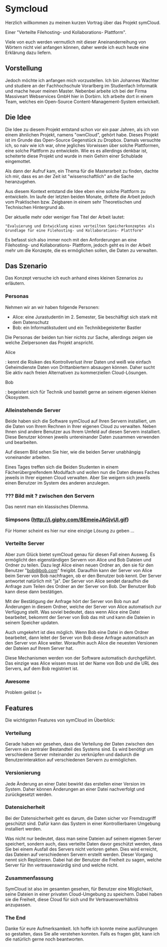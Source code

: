 # Symcloud

Herzlich willkommen zu meinen kurzen Vortrag über das Projekt symCloud.

Einer "Verteilte Filehosting- und Kollaborations- Plattform".

Viele von euch werden vermutlich mit dieser Aneinanderreihung von Wörtern nicht viel anfangen können, daher werde ich euch heute eine Erklärung dazu liefern.

## Vorstellung

Jedoch möchte ich anfangen mich vorzustellen. Ich bin Johannes Wachter und studiere an der Fachhochschule Vorarlberg im Studienfach Informatik und mache heuer meinen Master. Nebenbei arbeite ich bei der Firma Massiveart Webservices GmbH hier in Dorbirn. Ich arbeite dort in einem Team, welches ein Open-Source Content-Management-System entwickelt.

## Die Idee

Die Idee zu diesem Projekt entstand schon vor ein paar Jahren, als ich von einem ähnlichen Projekt, namens "ownCloud", gehört habe. Dieses Projekt ist im Grunde das Open-Source Gegenstück zu Dropbox. Damals versuchte ich, so naiv wie ich war, ohne jegliches Vorwissen über solche Plattformen, eine solche Plattform zu entwickeln. Wie es es allerdings denkbar ist, scheiterte diese Projekt und wurde in mein Gehirn einer Schublade eingemottet.

Als dann der Aufruf kam, ein Thema für die Masterarbeit zu finden, dachte ich mir, dass es an der Zeit ist "wissenschaftlich" an die Sache heranzugehen.

Aus diesem Kontext entstand die Idee eben eine solche Plattform zu entwickeln. Im laufe der letzten beiden Monate, driftete die Arbeit jedoch vom Praktischen bzw. Zeigbaren in einem sehr Theoretischen und Technischen Hintergrund ab.

Der aktuelle mehr oder weniger fixe Titel der Arbeit lautet: 

	"Evaluierung und Entwicklung eines verteilten Speicherkonzeptes als
	Grundlage für eine Filehosting- und Kollaborations- Plattform"

Es befasst sich also immer noch mit den Anforderungen an eine Filehosting- und Kollaborations- Plattform, jedoch geht es in der Arbeit mehr um die Konzepte, die es ermöglichen sollen, die Daten zu verwalten.

## Das Szenario

Das Konzept versuche ich euch anhand eines kleinen Szenarios zu erläutern.

### Personas

Nehmen wir an wir haben folgende Personen:

* Alice: eine Jurastudentin im 2. Semester, Sie beschäftigt sich stark mit dem Datenschutz
* Bob: ein Informatikstudent und ein Technikbegeisterter Bastler

Die Personas der beiden tun hier nichts zur Sache, allerdings zeigen sie welche Zielpersonen das Projekt anspricht.

Alice

:   kennt die Risiken des Kontrollverlust ihrer Daten und weiß wie einfach Geheimdienste Daten von Drittanbiertern absaugen können. Daher sucht Sie aktiv nach freien Alternativen zu kommerziellen Cloud-Lösungen.

Bob

:   begeistert sich für Technik und bastelt gerne an seinem eigenen kleinen Ökosystem.

### Alleinstehende Server

Beide haben sich die Software symCloud auf Ihren Servern installiert, um die Daten von Ihrem Rechnen in Ihrer eigenen Cloud zu verwalten. Neben Ihnen sind andere Benutzer aus Ihrem Umfeld auf diesen Servern installiert. Diese Benutzer können jeweils untereinander Daten zusammen verwenden und bearbeiten.

Auf diesem Bild sehen Sie hier, wie die beiden Server unabhängig voneinander arbeiten.

Eines Tages treffen sich die Beiden Studenten in einem Fächerübergreifendem Modulfach und wollen nun die Daten dieses Faches jeweils in Ihrer eigenen Cloud verwalten. Aber Sie weigern sich jeweils einen Benutzer im System des anderen anzulegen.

### ??? Bild mit ? zwischen den Servern

Das nennt man ein klassisches Dilemma.

### Simpsons (http://i.giphy.com/8EmeieJAGjvUI.gif)

Für Homer scheint es hier nur eine einzige Lösung zu geben ...

### Verteilte Server

Aber zum Glück bietet symCloud genau für diesen Fall einen Ausweg. Es ermöglicht den eigenständigen Servern von Alice und Bob Dateien und Ordner zu teilen. Dazu legt Alice einen neuen Ordner an, den sie für den Benutzer "bob@bob.com" freigibt. Daraufhin kann der Server von Alice beim Server von Bob nachfragen, ob er den Benutzer bob kennt. Der Server antwortet natürlich mit "ja". Der Server von Alice sendet daraufhin die Anfrage zum Teilen des Ordner an der Server von Bob. Der Benutzer Bob kann diese dann bestätigen.

Mit der Bestätigung der Anfrage hört der Server von Bob nun auf Änderungen in diesem Ordner, welche der Server von Alice automatisch zur Verfügung stellt. Was soviel bedeutet, dass wenn Alice eine Datei bearbeitet, bekommt der Server von Bob das mit und kann die Dateien in seinem Speicher updaten.

Auch umgekehrt ist dies möglich. Wenn Bob eine Datei in dem Ordner bearbeitet, dann leitet der Server von Bob diese Anfrage automatisch an den Server von Alice weiter. Woraufhin auch Alice die neuesten Versionen der Dateien auf Ihrem Server hat.

Diese Mechanismen werden von der Software automatisch durchgeführt. Das einzige was Alice wissen muss ist der Name von Bob und die URL des Servers, auf dem Bob registriert ist.

### Awesome

Problem gelöst (=

## Features

Die wichtigsten Features von symCloud im Überblick:

### Verteilung

Gerade haben wir gesehen, dass die Verteilung der Daten zwischen den Servern ein zentraler Bestandteil des Systems sind. Es wird benötigt um verschiedene Server miteinander zu verknüpfen und dadurch die Benutzerinteraktion auf verschiedenen Servern zu ermöglichen.

### Versionierung

Jede Änderung an einer Datei bewirkt das erstellen einer Version im System. Daher können Änderungen an einer Datei nachverfolgt und zurückgesetzt werden.

### Datensicherheit

Bei der Datensicherheit geht es darum, die Daten sicher vor Fremdzugriff geschützt sind. Dafür kann das System in einer Kontrollierbaren Umgebung installiert werden. 

Was nicht nur bedeutet, dass man seine Dateien auf seinem eigenen Server speichert, sondern auch, dass verteilte Daten davor geschützt werden, dass Sie bei einem Ausfall des Servers nicht verloren gehen. Dies wird erreicht, das Dateien auf verschiedenen Servern erstellt werden. Dieser Vorgang nennt sich Replizieren. Dabei hat der Benutzer die Freiheit zu sagen, welche Server für Ihn vertrauenswürdig sind und welche nicht.

### Zusammenfassung

SymCloud ist also im gesamten gesehen, für Benutzer eine Möglichkeit, seine Dateien in einer privaten Cloud-Umgebung zu speichern. Dabei haben sie die Freiheit, diese Cloud für sich und Ihr Vertrauensverhältnis anzupassen.

### The End

Danke für eure Aufmerksamkeit. Ich hoffe ich konnte meine ausführungen so gestalten, dass Sie alle verstehen konnten. Falls es fragen gibt, kann ich die natürlich gerne noch beantworten.
